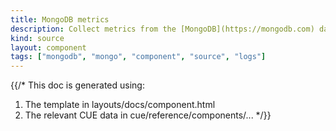 ```yaml
---
title: MongoDB metrics
description: Collect metrics from the [MongoDB](https://mongodb.com) database
kind: source
layout: component
tags: ["mongodb", "mongo", "component", "source", "logs"]
---
```


{{/*
This doc is generated using:

1. The template in layouts/docs/component.html
2. The relevant CUE data in cue/reference/components/...
*/}}

